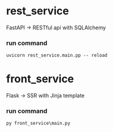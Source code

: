 # rest_service

FastAPI -> RESTful api with SQLAlchemy

### run command

`uvicorn rest_service.main.pp -- reload`

# front_service

Flask -> SSR with Jinja template

### run command

`py front_service\main.py`